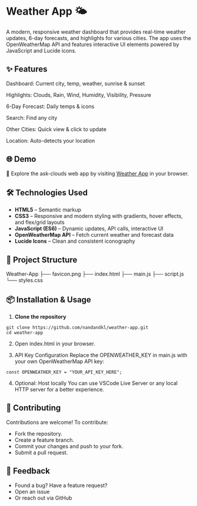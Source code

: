 # Weather App 🌤️

A modern, responsive weather dashboard that provides real-time weather updates, 6-day forecasts, and highlights for various cities. The app uses the OpenWeatherMap API and features interactive UI elements powered by JavaScript and Lucide icons.

## ✨ Features

Dashboard: Current city, temp, weather, sunrise & sunset 

Highlights: Clouds, Rain, Wind, Humidity, Visibility, Pressure 

6-Day Forecast: Daily temps & icons 

Search: Find any city 

Other Cities: Quick view & click to update 

Location: Auto-detects your location 



## 🌐 Demo

🔗 Explore the ask-clouds web app by visiting [Weather App](https://nandandklweatherapp.netlify.app/) in your browser.


## 🛠️ Technologies Used

- **HTML5** – Semantic markup
- **CSS3** – Responsive and modern styling with gradients, hover effects, and flex/grid layouts
- **JavaScript (ES6)** – Dynamic updates, API calls, interactive UI
- **OpenWeatherMap API** – Fetch current weather and forecast data
- **Lucide Icons** – Clean and consistent iconography

## 📁 Project Structure

Weather-App
├── favicon.png
├── index.html
├── main.js
├── script.js
└── styles.css

##  📦 Installation & Usage

1. **Clone the repository**  
```
git clone https://github.com/nandandkl/weather-app.git
cd weather-app
```

2. Open index.html in your browser.

3. API Key Configuration
   Replace the OPENWEATHER_KEY in main.js with your own OpenWeatherMap API key:
```
const OPENWEATHER_KEY = "YOUR_API_KEY_HERE";
```
4. Optional: Host locally
   You can use VSCode Live Server or any local HTTP server for a better experience.


## 🤝 Contributing
Contributions are welcome! To contribute:

- Fork the repository.
- Create a feature branch.
- Commit your changes and push to your fork.
- Submit a pull request.


## 💬 Feedback
- Found a bug? Have a feature request?
- Open an issue
- Or reach out via GitHub
